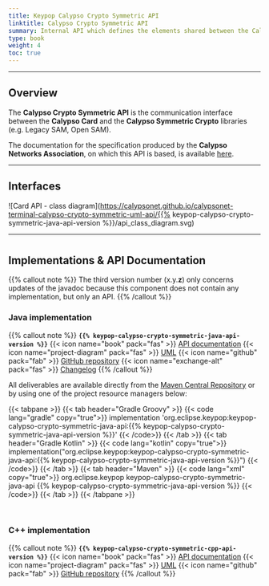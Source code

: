 ```yaml
---
title: Keypop Calypso Crypto Symmetric API
linktitle: Calypso Crypto Symmetric API
summary: Internal API which defines the elements shared between the Calypso Card and the Calypso Symmetric Crypto libraries.
type: book
weight: 4
toc: true
---
```


---
## Overview

The **Calypso Crypto Symmetric API** is the communication interface between the **Calypso Card** and the 
**Calypso Symmetric Crypto** libraries (e.g. Legacy SAM, Open SAM).

The documentation for the specification produced by the **Calypso Networks Association**, on which this API is based,
is available [here](https://calypsonet.org/).

---
## Interfaces

![Card API - class diagram](https://calypsonet.github.io/calypsonet-terminal-calypso-crypto-symmetric-uml-api/{{% keypop-calypso-crypto-symmetric-java-api-version %}}/api_class_diagram.svg)

---
#
## Implementations & API Documentation

{{% callout note %}}
The third version number (x.y.**z**) only concerns updates of the javadoc because this component does not contain any
implementation, but only an API.
{{% /callout %}}

### Java implementation
{{% callout note %}}
**`{{% keypop-calypso-crypto-symmetric-java-api-version %}}`**
<span class="component-metadata">{{< icon name="book" pack="fas" >}} [API documentation](https://eclipse-keypop.github.io/keypop-calypso-crypto-symmetric-java-api/)</span>
<span class="component-metadata">{{< icon name="project-diagram" pack="fas" >}} [UML](https://calypsonet.github.io/calypsonet-terminal-calypso-crypto-symmetric-uml-api/)</span>
<span class="component-metadata">{{< icon name="github" pack="fab" >}} [GitHub repository](https://github.com/eclipse-keypop/keypop-calypso-crypto-symmetric-java-api/)</span>
<span class="component-metadata">{{< icon name="exchange-alt" pack="fas" >}} [Changelog](https://github.com/eclipse-keypop/keypop-calypso-crypto-symmetric-java-api/blob/main/CHANGELOG.md)</span>
{{% /callout %}}

All deliverables are available directly from the [Maven Central Repository](https://central.sonatype.com/search?q=keypop-calypso-crypto-symmetric-java-api) or by using one of the project resource managers below:

{{< tabpane >}}
{{< tab header="Gradle Groovy" >}}
{{< code lang="gradle" copy="true">}}
implementation 'org.eclipse.keypop:keypop-calypso-crypto-symmetric-java-api:{{% keypop-calypso-crypto-symmetric-java-api-version %}}'
{{< /code>}}
{{< /tab >}}
{{< tab header="Gradle Kotlin" >}}
{{< code lang="kotlin" copy="true">}}
implementation("org.eclipse.keypop:keypop-calypso-crypto-symmetric-java-api:{{% keypop-calypso-crypto-symmetric-java-api-version %}}")
{{< /code>}}
{{< /tab >}}
{{< tab header="Maven" >}}
{{< code lang="xml" copy="true">}}
<dependency>
    <groupId>org.eclipse.keypop</groupId>
    <artifactId>keypop-calypso-crypto-symmetric-java-api</artifactId>
    <version>{{% keypop-calypso-crypto-symmetric-java-api-version %}}</version>
</dependency>
{{< /code>}}
{{< /tab >}}
{{< /tabpane >}}

<br>

### C++ implementation
{{% callout note %}}
**`{{% keypop-calypso-crypto-symmetric-cpp-api-version %}}`**
<span class="component-metadata">{{< icon name="book" pack="fas" >}} [API documentation](https://eclipse-keypop.github.io/keypop-calypso-crypto-symmetric-cpp-api/)</span>
<span class="component-metadata">{{< icon name="project-diagram" pack="fas" >}} [UML](https://calypsonet.github.io/calypsonet-terminal-calypso-crypto-symmetric-uml-api/)</span>
<span class="component-metadata">{{< icon name="github" pack="fab" >}} [GitHub repository](https://github.com/eclipse-keypop/keypop-calypso-crypto-symmetric-cpp-api/)</span>
{{% /callout %}}

